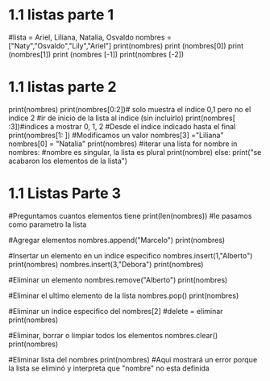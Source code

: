 # 1.1 listas parte 1
#lista = Ariel, Liliana, Natalia, Osvaldo
nombres = ["Naty","Osvaldo","Lily","Ariel"]
print(nombres)
print (nombres[0])
print (nombres[1])
print (nombres [-1])
print(nombres [-2])


# 1.1 listas parte 2
print(nombres)
print(nombres[0:2])# solo muestra el indice 0,1 pero no el indice 2
#ir de inicio de la lista al indice (sin incluirlo)
print(nombres[ :3])#indices a mostrar 0, 1, 2
#Desde el indice indicado hasta el final
print(nombres[1: ])
#Modificamos un valor
nombres[3] ="Liliana"
nombres[0] = "Natalia"
print(nombres)
#iterar una lista
for nombre in nombres: #nombre es singular, la lista es plural
    print(nombre)
else:
    print("se acabaron los elementos de la lista")


# 1.1 Listas Parte 3
#Preguntamos cuantos elementos tiene
print(len(nombres)) #le pasamos como parametro la lista

#Agregar elementos 
nombres.append("Marcelo")
print(nombres)

#Insertar un elemento en un indice especifico
nombres.insert(1,"Alberto")
print(nombres)
nombres.insert(3,"Debora")
print(nombres)

#Eliminar un elemento
nombres.remove("Alberto")
print(nombres)

#Eliminar el ultimo elemento de la lista
nombres.pop()
print(nombres)

#Eliminar un indice especifico
del nombres[2] #delete = eliminar
print(nombres)

#Eliminar, borrar o limpiar todos los elementos
nombres.clear()
print(nombres)

#Eliminar lista
del nombres
print(nombres) #Aqui mostrará un error porque la lista se eliminó y interpreta que "nombre" no esta definida